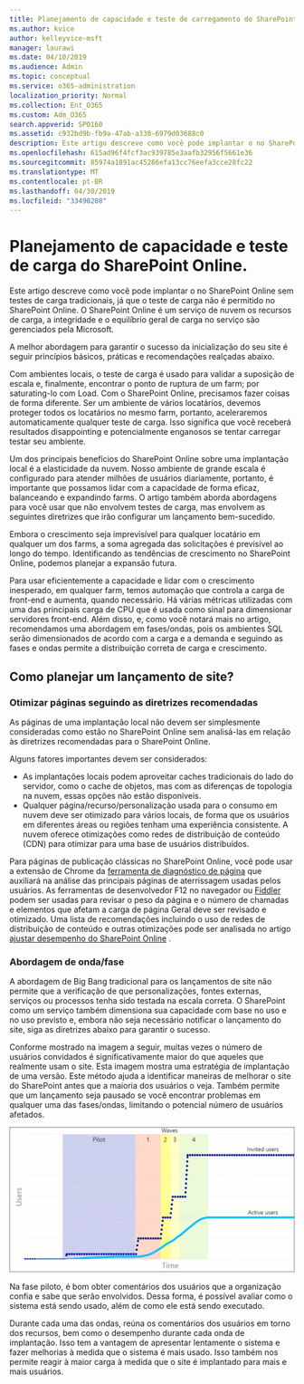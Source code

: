 ```yaml
---
title: Planejamento de capacidade e teste de carregamento do SharePoint Online
ms.author: kvice
author: kelleyvice-msft
manager: laurawi
ms.date: 04/10/2019
ms.audience: Admin
ms.topic: conceptual
ms.service: o365-administration
localization_priority: Normal
ms.collection: Ent_O365
ms.custom: Adm_O365
search.appverid: SPO160
ms.assetid: c932bd9b-fb9a-47ab-a330-6979d03688c0
description: Este artigo descreve como você pode implantar o no SharePoint Online sem executar testes de carga tradicionais, pois ele não é permitido.
ms.openlocfilehash: 615ad96f4fcf3ac939785e3aafb32956f5661e36
ms.sourcegitcommit: 85974a1891ac45286efa13cc76eefa3cce28fc22
ms.translationtype: MT
ms.contentlocale: pt-BR
ms.lasthandoff: 04/30/2019
ms.locfileid: "33490208"
---
```

# <a name="capacity-planning-and-load-testing-sharepoint-online"></a>Planejamento de capacidade e teste de carga do SharePoint Online.

Este artigo descreve como você pode implantar o no SharePoint Online sem testes de carga tradicionais, já que o teste de carga não é permitido no SharePoint Online. O SharePoint Online é um serviço de nuvem os recursos de carga, a integridade e o equilíbrio geral de carga no serviço são gerenciados pela Microsoft.
  
A melhor abordagem para garantir o sucesso da inicialização do seu site é seguir princípios básicos, práticas e recomendações realçadas abaixo.
  
Com ambientes locais, o teste de carga é usado para validar a suposição de escala e, finalmente, encontrar o ponto de ruptura de um farm; por saturating-lo com Load. Com o SharePoint Online, precisamos fazer coisas de forma diferente. Ser um ambiente de vários locatários, devemos proteger todos os locatários no mesmo farm, portanto, aceleraremos automaticamente qualquer teste de carga. Isso significa que você receberá resultados disappointing e potencialmente enganosos se tentar carregar testar seu ambiente.
  
Um dos principais benefícios do SharePoint Online sobre uma implantação local é a elasticidade da nuvem. Nosso ambiente de grande escala é configurado para atender milhões de usuários diariamente, portanto, é importante que possamos lidar com a capacidade de forma eficaz, balanceando e expandindo farms. O artigo também aborda abordagens para você usar que não envolvem testes de carga, mas envolvem as seguintes diretrizes que irão configurar um lançamento bem-sucedido. 
  
Embora o crescimento seja imprevisível para qualquer locatário em qualquer um dos farms, a soma agregada das solicitações é previsível ao longo do tempo. Identificando as tendências de crescimento no SharePoint Online, podemos planejar a expansão futura.
  
Para usar eficientemente a capacidade e lidar com o crescimento inesperado, em qualquer farm, temos automação que controla a carga de front-end e aumenta, quando necessário. Há várias métricas utilizadas com uma das principais carga de CPU que é usada como sinal para dimensionar servidores front-end. Além disso, e, como você notará mais no artigo, recomendamos uma abordagem em fases/ondas, pois os ambientes SQL serão dimensionados de acordo com a carga e a demanda e seguindo as fases e ondas permite a distribuição correta de carga e crescimento. 
  
## <a name="how-do-i-plan-for-a-site-launch"></a>Como planejar um lançamento de site?

### <a name="optimize-pages-by-following-recommended-guidelines"></a>Otimizar páginas seguindo as diretrizes recomendadas
As páginas de uma implantação local não devem ser simplesmente consideradas como estão no SharePoint Online sem analisá-las em relação às diretrizes recomendadas para o SharePoint Online.

Alguns fatores importantes devem ser considerados:
- As implantações locais podem aproveitar caches tradicionais do lado do servidor, como o cache de objetos, mas com as diferenças de topologia na nuvem, essas opções não estão disponíveis.
- Qualquer página/recurso/personalização usada para o consumo em nuvem deve ser otimizado para vários locais, de forma que os usuários em diferentes áreas ou regiões tenham uma experiência consistente. A nuvem oferece otimizações como redes de distribuição de conteúdo (CDN) para otimizar para uma base de usuários distribuídos.

Para páginas de publicação clássicas no SharePoint Online, você pode usar a extensão de Chrome da [ferramenta de diagnóstico de página](https://aka.ms/perftool) que auxiliará na análise das principais páginas de aterrissagem usadas pelos usuários.
As ferramentas de desenvolvedor F12 no navegador ou [Fiddler](https://www.telerik.com/download/fiddler) podem ser usadas para revisar o peso da página e o número de chamadas e elementos que afetam a carga de página Geral deve ser revisado e otimizado. Uma lista de recomendações incluindo o uso de redes de distribuição de conteúdo e outras otimizações pode ser analisada no artigo [ajustar desempenho do SharePoint Online](https://aka.ms/tuneSPO) .

### <a name="wave--phase-approach"></a>Abordagem de onda/fase
A abordagem de Big Bang tradicional para os lançamentos de site não permite que a verificação de que personalizações, fontes externas, serviços ou processos tenha sido testada na escala correta. O SharePoint como um serviço também dimensiona sua capacidade com base no uso e no uso previsto e, embora não seja necessário notificar o lançamento do site, siga as diretrizes abaixo para garantir o sucesso.
  
Conforme mostrado na imagem a seguir, muitas vezes o número de usuários convidados é significativamente maior do que aqueles que realmente usam o site. Esta imagem mostra uma estratégia de implantação de uma versão. Este método ajuda a identificar maneiras de melhorar o site do SharePoint antes que a maioria dos usuários o veja. Também permite que um lançamento seja pausado se você encontrar problemas em qualquer uma das fases/ondas, limitando o potencial número de usuários afetados.
  
![Gráfico mostrando usuários convidados e ativos](media/0bc14a20-9420-4986-b9b9-fbcd2c6e0fb9.png)
  
Na fase piloto, é bom obter comentários dos usuários que a organização confia e sabe que serão envolvidos. Dessa forma, é possível avaliar como o sistema está sendo usado, além de como ele está sendo executado.
  
Durante cada uma das ondas, reúna os comentários dos usuários em torno dos recursos, bem como o desempenho durante cada onda de implantação. Isso tem a vantagem de apresentar lentamente o sistema e fazer melhorias à medida que o sistema é mais usado. Isso também nos permite reagir à maior carga à medida que o site é implantado para mais e mais usuários.

